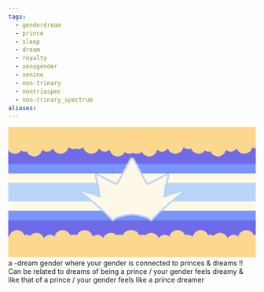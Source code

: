 ```yaml
---
tags:
  - genderdream
  - prince
  - sleep
  - dream
  - royalty
  - xenogender
  - xenine
  - non-trinary
  - nontriaspec
  - non-trinary_spectrum
aliases: 
---
```

![princedream.png](../../../images/princedream.png)  
a -dream gender where your gender is connected to princes & dreams !! Can be related to dreams of being a prince / your gender feels dreamy & like that of a prince / your gender feels like a prince dreamer